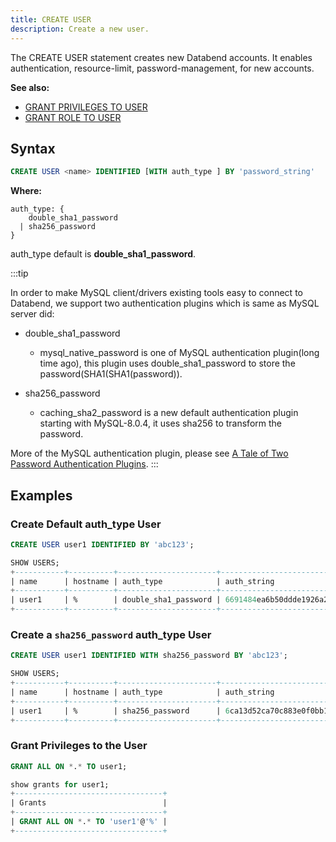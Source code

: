 ```yaml
---
title: CREATE USER
description: Create a new user.
---
```


The CREATE USER statement creates new Databend accounts. It enables authentication, resource-limit, password-management, for new accounts. 

**See also:**
 - [GRANT PRIVILEGES TO USER](./10-grant-privileges.md)
 - [GRANT ROLE TO USER](./20-grant-role.md)

## Syntax

```sql
CREATE USER <name> IDENTIFIED [WITH auth_type ] BY 'password_string'
```

**Where:**

```
auth_type: {
    double_sha1_password
  | sha256_password
}
```
auth_type default is **double_sha1_password**.

:::tip

In order to make MySQL client/drivers existing tools easy to connect to Databend, we support two authentication plugins which is same as MySQL server did:
* double_sha1_password
   * mysql_native_password is one of MySQL authentication plugin(long time ago), this plugin uses double_sha1_password to store the password(SHA1(SHA1(password)).
    
* sha256_password
  * caching_sha2_password is a new default authentication plugin starting with MySQL-8.0.4, it uses sha256 to transform the password.

More of the MySQL authentication plugin, please see [A Tale of Two Password Authentication Plugins](https://dev.mysql.com/blog-archive/a-tale-of-two-password-authentication-plugins/).
:::

## Examples

### Create Default auth_type User

```sql
CREATE USER user1 IDENTIFIED BY 'abc123';
```

```sql
SHOW USERS;
+-----------+----------+----------------------+------------------------------------------+---------------+
| name      | hostname | auth_type            | auth_string                              | is_configured |
+-----------+----------+----------------------+------------------------------------------+---------------+
| user1     | %        | double_sha1_password | 6691484ea6b50ddde1926a220da01fa9e575c18a | NO            |
+-----------+----------+----------------------+------------------------------------------+---------------+

```

### Create a `sha256_password` auth_type User

```sql
CREATE USER user1 IDENTIFIED WITH sha256_password BY 'abc123';
```

```sql
SHOW USERS;
+-----------+----------+----------------------+------------------------------------------------------------------+---------------+
| name      | hostname | auth_type            | auth_string                                                      | is_configured |
+-----------+----------+----------------------+------------------------------------------------------------------+---------------+
| user1     | %        | sha256_password      | 6ca13d52ca70c883e0f0bb101e425a89e8624de51db2d2392593af6a84118090 | NO            |
+-----------+----------+----------------------+------------------------------------------------------------------+---------------+
```

### Grant Privileges to the User

```sql
GRANT ALL ON *.* TO user1;
```

```sql
show grants for user1;
+---------------------------------+
| Grants                          |
+---------------------------------+
| GRANT ALL ON *.* TO 'user1'@'%' |
+---------------------------------+
```